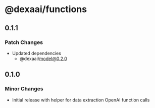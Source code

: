 # @dexaai/functions

## 0.1.1

### Patch Changes

- Updated dependencies
  - @dexaai/model@0.2.0

## 0.1.0

### Minor Changes

- Initial release with helper for data extraction OpenAI function calls
